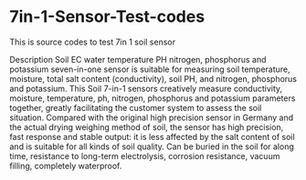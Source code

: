 # 7in-1-Sensor-Test-codes
This is source codes to test 7in 1 soil sensor

Description
Soil EC water temperature PH nitrogen, phosphorus and potassium seven-in-one sensor is suitable for measuring soil temperature, moisture, total salt content (conductivity), soil PH, and nitrogen, phosphorus and potassium. This Soil 7-in-1 sensors creatively measure conductivity, moisture, temperature, ph, nitrogen, phosphorus and potassium parameters together, greatly facilitating the customer system to assess the soil situation. Compared with the original high precision sensor in Germany and the actual drying weighing method of soil, the sensor has high precision, fast response and stable output: it is less affected by the salt content of soil and is suitable for all kinds of soil quality. Can be buried in the soil for along time, resistance to long-term electrolysis, corrosion resistance, vacuum filling, completely waterproof.
